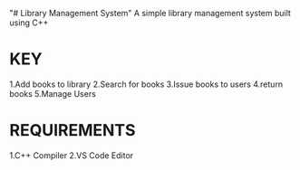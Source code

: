 "# Library Management System" 
A simple library management system built using C++

# KEY
1.Add books to library
2.Search for books
3.Issue books to users
4.return books
5.Manage Users

# REQUIREMENTS
1.C++ Compiler
2.VS Code Editor
